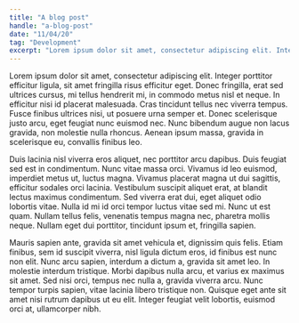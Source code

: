 ```yaml
---
title: "A blog post"
handle: "a-blog-post"
date: "11/04/20"
tag: "Development"
excerpt: "Lorem ipsum dolor sit amet, consectetur adipiscing elit. Integer porttitor efficitur ligula, sit amet fringilla risus efficitur eget. Donec fringilla, erat sed ultrices cursus."
---
```


Lorem ipsum dolor sit amet, consectetur adipiscing elit. Integer porttitor efficitur ligula, sit amet fringilla risus efficitur eget. Donec fringilla, erat sed ultrices cursus, mi tellus hendrerit mi, in commodo metus nisl et neque. In efficitur nisi id placerat malesuada. Cras tincidunt tellus nec viverra tempus. Fusce finibus ultrices nisi, ut posuere urna semper et. Donec scelerisque justo arcu, eget feugiat nunc euismod nec. Nunc bibendum augue non lacus gravida, non molestie nulla rhoncus. Aenean ipsum massa, gravida in scelerisque eu, convallis finibus leo.

Duis lacinia nisl viverra eros aliquet, nec porttitor arcu dapibus. Duis feugiat sed est in condimentum. Nunc vitae massa orci. Vivamus id leo euismod, imperdiet metus ut, luctus magna. Vivamus placerat magna ut dui sagittis, efficitur sodales orci lacinia. Vestibulum suscipit aliquet erat, at blandit lectus maximus condimentum. Sed viverra erat dui, eget aliquet odio lobortis vitae. Nulla id mi id orci tempor luctus vitae sed mi. Nunc ut est quam. Nullam tellus felis, venenatis tempus magna nec, pharetra mollis neque. Nullam eget dui porttitor, tincidunt ipsum et, fringilla sapien.

Mauris sapien ante, gravida sit amet vehicula et, dignissim quis felis. Etiam finibus, sem id suscipit viverra, nisl ligula dictum eros, id finibus est nunc non elit. Nunc arcu sapien, interdum a dictum a, gravida sit amet leo. In molestie interdum tristique. Morbi dapibus nulla arcu, et varius ex maximus sit amet. Sed nisi orci, tempus nec nulla a, gravida viverra arcu. Nunc tempor turpis sapien, vitae lacinia libero tristique non. Quisque eget ante sit amet nisi rutrum dapibus ut eu elit. Integer feugiat velit lobortis, euismod orci at, ullamcorper nibh.
